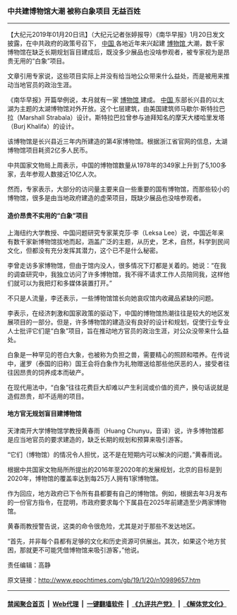 ### 中共建博物馆大潮 被称白象项目 无益百姓
------------------------

<p>
 【大纪元2019年01月20日讯】（大纪元记者张婷报导）《南华早报》1月20日发文披露，在中共政府的政策号召下，
 <a href="http://www.epochtimes.com/gb/tag/%E4%B8%AD%E5%9B%BD.html">
  中国
 </a>
 各地近年来兴起建
 <a href="http://www.epochtimes.com/gb/tag/%E5%8D%9A%E7%89%A9%E9%A6%86.html">
  博物馆
 </a>
 大潮，数千家博物馆在缺乏长期规划盲目建成后，既没多少展品也没啥参观者，被专家视为是昂贵无用的“白象”项目。
</p>
<p>
 文章引用专家说，这些项目实际上并没有给当地公众带来什么益处，而是被用来推动当地官员的政治生涯。
</p>
<p>
 《南华早报》开篇举例说，本月就有一家
 <a href="http://www.epochtimes.com/gb/tag/%E5%8D%9A%E7%89%A9%E9%A6%86.html">
  博物馆
 </a>
 建成。
 <a href="http://www.epochtimes.com/gb/tag/%E4%B8%AD%E5%9B%BD.html">
  中国
 </a>
 东部长兴县的以太湖为主题的太湖博物馆对外开放。这个七层建筑，由美国建筑师马歇尔·斯特拉巴拉（Marshall Strabala）设计。斯特拉巴拉曾参与迪拜知名的摩天大楼哈里发塔（Burj Khalifa）的设计。
</p>
<p>
 该博物馆是长兴县近三年内所建造的第4家博物馆。根据浙江省官网的信息，太湖博物馆项目耗资2亿多人民币。
</p>
<p>
 中共国家文物局上周表示，中国的博物馆数量从1978年的349家上升到了5,100多家，去年参观人数接近10亿人次。
</p>
<p>
 然而，专家表示，大部分的访问量主要来自一些重要的国有博物馆，而那些较小的博物馆，很多是由当地政府建造的虚荣项目，既缺少展品也没啥参观者。
</p>
<h4>
 造价昂贵不实用的“白象”项目
</h4>
<p>
 上海纽约大学教授、中国问题研究专家莱克莎·李（Leksa Lee）说，中国近年来有数千家新博物馆拔地而起，涵盖广泛的主题，从历史，艺术，自然，科学到民间文化，但都没有充分发挥其潜力，这个已不是什么秘密。
</p>
<p>
 李曾走访多家博物馆，但由于馆内没人，很多情况下灯都是关着的。她说：“在我的调查研究中，我独立访问了许多博物馆，我不得不请求工作人员陪同我，这样他们就可以为我把灯和多媒体装置打开。”
</p>
<p>
 不只是人流量，李还表示，一些博物馆馆长向她哀叹馆内收藏品紧缺的问题。
</p>
<p>
 李表示，在经济刺激和国家政策的驱动下，中国的博物馆热潮往往是较大的地区发展项目的一部分。但是，许多博物馆的建造没有良好的设计和规划，促使行业专业人士批评它们是“白象”项目，旨在推动地方官员的政治生涯，对公众没带来什么益处。
</p>
<p>
 白象是一种罕见的苍白大象，也被称为负担之兽，需要精心的照顾和喂养。在传说中，暹罗（泰国的旧称）国王会将白象作为礼物赠送给那些他厌恶的人，接受者往往因昂贵的饲养成本而破产。
</p>
<p>
 在现代用法中，“白象”往往花费巨大却难以产生利润或价值的资产，换句话说就是造假昂贵，却不适用的项目。
</p>
<h4>
 地方官无规划盲目建博物馆
</h4>
<p>
 天津南开大学博物馆学教授黄春雨（Huang Chunyu，音译）说，许多博物馆都是应当地官员的要求建造的，缺乏长期的规划和预算来吸引游客。
</p>
<p>
 “它们（博物馆）的情况令人担忧，这不是在短期内可以解决的问题，”黄春雨说。
</p>
<p>
 根据中共国家文物局所所提出的2016年至2020年的发展规划，北京的目标是到2020年，博物馆的覆盖率达到每25万人拥有1家博物馆。
</p>
<p>
 作为回应，地方政府已下令所有县都要有自己的博物馆。例如，根据去年3月发布的一份官方指令，在昆明，市政府要求每个下属县在2025年前建造至少两家博物馆。
</p>
<p>
 黄春雨教授警告说，这类的命令很危险，尤其是对于那些不发达地区。
</p>
<p>
 “首先，并非每个县都有足够的文化和历史资源可供展出。其次，如果这个地方贫困，那就更不可能凭借博物馆来吸引游客，”他说。
</p>
<p>
 责任编辑：高静
</p>

原文链接：http://www.epochtimes.com/gb/19/1/20/n10989657.htm


------------------------
#### [禁闻聚合首页](https://github.com/gfw-breaker/banned-news/blob/master/README.md) &nbsp;|&nbsp; [Web代理](https://github.com/gfw-breaker/open-proxy/blob/master/README.md) &nbsp;|&nbsp; [一键翻墙软件](https://github.com/gfw-breaker/nogfw/blob/master/README.md) &nbsp;|&nbsp; [《九评共产党》](https://github.com/gfw-breaker/9ping.md/blob/master/README.md#九评之一评共产党是什么) &nbsp;|&nbsp; [《解体党文化》](https://github.com/gfw-breaker/jtdwh.md/blob/master/README.md#绪论)